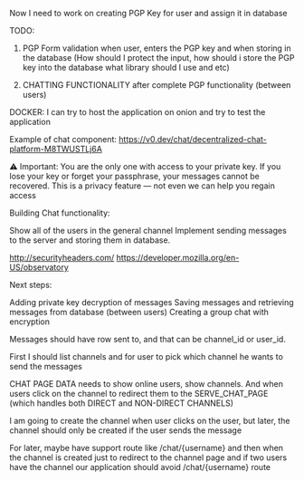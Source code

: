 Now I need to work on creating PGP Key for user and assign it in database

TODO:

1. PGP Form validation when user, enters the PGP key and when storing in the database
   (How should I protect the input, how should i store the PGP key into the database what library should I use and etc)

2. CHATTING FUNCTIONALITY after complete PGP functionality (between users)

DOCKER: I can try to host the application on onion and try to test the application

Example of chat component: <https://v0.dev/chat/decentralized-chat-platform-M8TWUSTLj6A>

⚠️ Important:
You are the only one with access to your private key.
If you lose your key or forget your passphrase, your messages cannot be recovered.
This is a privacy feature — not even we can help you regain access

Building Chat functionality:

Show all of the users in the general channel
Implement sending messages to the server and storing
them in database.

<http://securityheaders.com/>
<https://developer.mozilla.org/en-US/observatory>

Next steps:

Adding private key decryption of messages
Saving messages and retrieving messages from database (between users)
Creating a group chat with encryption

Messages should have row sent to, and that can be channel_id or user_id.

First I should list channels and for user to pick which channel he wants to send the messages

CHAT PAGE DATA needs to show online users, show channels.
And when users click on the channel to redirect them to the
SERVE_CHAT_PAGE (which handles both DIRECT and NON-DIRECT CHANNELS)

I am going to create the channel when user clicks on the user, but later, the channel should only be created if the user sends the message

For later, maybe have support route like /chat/{username} and then when the channel is created just to redirect to the channel page
and if two users have the channel our application should avoid /chat/{username} route
